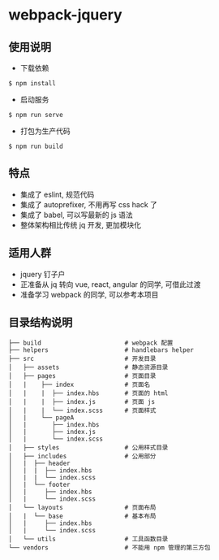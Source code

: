# webpack-jquery

## 使用说明
- 下载依赖
```
$ npm install
```

- 启动服务
```
$ npm run serve
```

- 打包为生产代码
```
$ npm run build
```

## 特点
- 集成了 eslint, 规范代码
- 集成了 autoprefixer, 不用再写 css hack 了
- 集成了 babel, 可以写最新的 js 语法
- 整体架构相比传统 jq 开发, 更加模块化

## 适用人群
- jquery 钉子户
- 正准备从 jq 转向 vue, react, angular 的同学, 可借此过渡
- 准备学习 webpack 的同学, 可以参考本项目

## 目录结构说明
```
├── build                       # webpack 配置
├── helpers                     # handlebars helper
├── src                         # 开发目录
│   ├── assets                  # 静态资源目录
│   ├── pages                   # 页面目录
│   |    ├── index              # 页面名
│   |    |  ├── index.hbs       # 页面的 html
│   |    |  ├── index.js        # 页面 js
│   |    |  └── index.scss      # 页面样式
│   |    └── pageA               
│   |       ├── index.hbs       
│   |       ├── index.js        
│   |       └── index.scss      
│   ├── styles                  # 公用样式目录
│   ├── includes                # 公用部分
│   |  ├── header
│   |  |  ├── index.hbs
│   |  |  └── index.scss
│   |  └── footer
│   |     ├── index.hbs
│   |     └── index.scss
│   └── layouts                 # 页面布局
│   |  └── base                 # 基本布局
│   |     ├── index.hbs
│   |     └── index.scss
│   └── utils                   # 工具函数目录
└── vendors                     # 不能用 npm 管理的第三方包
```
